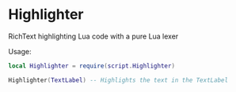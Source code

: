 # Highlighter
RichText highlighting Lua code with a pure Lua lexer

Usage:
```Lua
local Highlighter = require(script.Highlighter)

Highlighter(TextLabel) -- Highlights the text in the TextLabel
```
